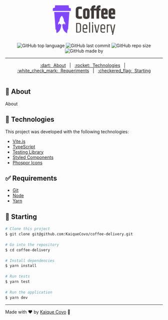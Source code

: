 <h1 align="center">
  <img src=".github/logo.svg" alt="logo" width="200" />
</h1>

<div align="center">

<!-- Badges -->

![GitHub top language](https://img.shields.io/github/languages/top/kaiquecovo/coffee-delivery?color=8047F8)
![GitHub last commit](https://img.shields.io/github/last-commit/kaiqueCovo/coffee-delivery?color=%23EBC136)
![GitHub repo size](https://img.shields.io/github/repo-size/kaiqueCovo/coffee-delivery?color=8047F8)
![GitHub made by](https://img.shields.io/badge/made%20by-kaiqueCovo-%23EBC136)

</div>

---

<div align="center">
  <a href="#dart-about">:dart:&nbsp;&nbsp;About</a> &nbsp; | &nbsp;
  <a href="#rocket-technologies">:rocket:&nbsp;&nbsp;Technologies</a> &nbsp; | &nbsp;
  <a href="#white_check_mark-requirements">:white_check_mark:&nbsp;&nbsp;Requeriments</a> &nbsp; | &nbsp;
  <a href="#checkered_flag-starting">:checkered_flag:&nbsp;&nbsp;Starting</a>
</div>

<br>

## :dart: About

About

## :rocket: Technologies

This project was developed with the following technologies:

- [Vite.js](https://vitejs.dev/)
- [TypeScript](https://www.typescriptlang.org/)
- [Testing Library](https://testing-library.com/)
- [Styled Components](https://styled-components.com/)
- [Phospor Icons](https://phosphoricons.com/)

## :white_check_mark: Requirements

- [Git](https://git-scm.com/)
- [Node](https://nodejs.org/en/)
- [Yarn](https://yarnpkg.com/lang/en/)

## :checkered_flag: Starting

```bash
# Clone this project
$ git clone git@github.com:KaiqueCovo/coffee-delivery.git

# Go into the repository
$ cd coffee-delivery

# Install dependencies
$ yarn install

# Run tests
$ yarn test

# Run the application
$ yarn dev
```

---

Made with ♥ by [Kaique Covo](https://www.linkedin.com/in/kaiquecovo) :wave:
